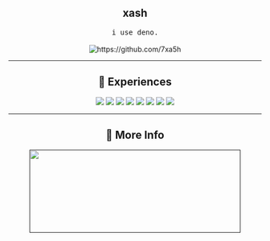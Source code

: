<h2 align="center">xash</h2>
<p align="center">
  <samp> i use deno. </samp>
  <br>
  <br>
  <img src="https://komarev.com/ghpvc/?username=7xa5h&style=for-the-badge" alt="https://github.com/7xa5h" />
</p>
<hr>
<h2 align="center">🔭 Experiences</h2>
<p align="center">
  <img src="https://img.shields.io/badge/HTML5-E34F26?style=for-the-badge&logo=html5&logoColor=white" />
  <img src="https://img.shields.io/badge/JavaScript-F7DF1E?style=for-the-badge&logo=JavaScript&logoColor=black" />
  <img src="https://img.shields.io/badge/TypeScript-%23007ACC.svg?style=for-the-badge&logo=typescript&logoColor=white" />
  <img src="https://img.shields.io/badge/Node.js-43853D?style=for-the-badge&logo=node.js&logoColor=white" />
  <img src="https://img.shields.io/badge/Discord-5865F2.svg?style=for-the-badge&logo=discord&logoColor=white" />
  <img src="https://img.shields.io/badge/npm-CB3837?style=for-the-badge&logo=npm&logoColor=white" />
  <img src="https://img.shields.io/badge/Deno-000000?style=for-the-badge&logo=deno&logoColor=white" />
  <img src="https://img.shields.io/badge/Rust-e43717?style=for-the-badge&logo=rust&logoColor=white" />
  <hr>
</p>
<h2 align="center">🤔 More Info</h2>
<p align=center>
  <a href=>
    <img width=420 height=165 src="https://github-readme-streak-stats.herokuapp.com?user=7xa5h&theme=github-light&hide_border=true&mode=weekly" />
  </a>
</p>
